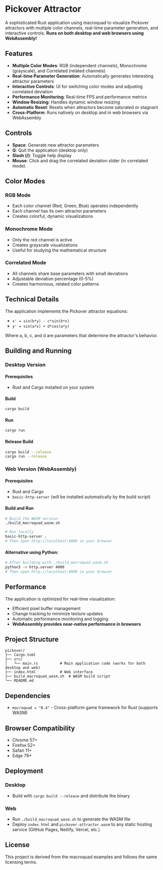 # Pickover Attractor

A sophisticated Rust application using macroquad to visualize Pickover attractors with multiple color channels, real-time parameter generation, and interactive controls. **Runs on both desktop and web browsers using WebAssembly!**

## Features

- **Multiple Color Modes**: RGB (independent channels), Monochrome (grayscale), and Correlated (related channels)
- **Real-time Parameter Generation**: Automatically generates interesting attractor parameters
- **Interactive Controls**: UI for switching color modes and adjusting correlated deviation
- **Performance Monitoring**: Real-time FPS and performance metrics
- **Window Resizing**: Handles dynamic window resizing
- **Automatic Reset**: Resets when attractors become saturated or stagnant
- **Cross-Platform**: Runs natively on desktop and in web browsers via WebAssembly

## Controls

- **Space**: Generate new attractor parameters
- **Q**: Quit the application (desktop only)
- **Slash (/)**: Toggle help display
- **Mouse**: Click and drag the correlated deviation slider (in correlated mode)

## Color Modes

### RGB Mode
- Each color channel (Red, Green, Blue) operates independently
- Each channel has its own attractor parameters
- Creates colorful, dynamic visualizations

### Monochrome Mode
- Only the red channel is active
- Creates grayscale visualizations
- Useful for studying the mathematical structure

### Correlated Mode
- All channels share base parameters with small deviations
- Adjustable deviation percentage (0-5%)
- Creates harmonious, related color patterns

## Technical Details

The application implements the Pickover attractor equations:
- `x' = sin(b*y) - c*sin(b*x)`
- `y' = sin(a*x) + d*cos(a*y)`

Where a, b, c, and d are parameters that determine the attractor's behavior.

## Building and Running

### Desktop Version

#### Prerequisites
- Rust and Cargo installed on your system

#### Build
```bash
cargo build
```

#### Run
```bash
cargo run
```

#### Release Build
```bash
cargo build --release
cargo run --release
```

### Web Version (WebAssembly)

#### Prerequisites
- Rust and Cargo
- `basic-http-server` (will be installed automatically by the build script)

#### Build and Run
```bash
# Build the WASM version
./build_macroquad_wasm.sh

# Run locally
basic-http-server .
# Then open http://localhost:4000 in your browser
```

#### Alternative using Python:
```bash
# After building with ./build_macroquad_wasm.sh
python3 -m http.server 4000
# Then open http://localhost:4000 in your browser
```

## Performance

The application is optimized for real-time visualization:
- Efficient pixel buffer management
- Change tracking to minimize texture updates
- Automatic performance monitoring and logging
- **WebAssembly provides near-native performance in browsers**

## Project Structure

```
pickover/
├── Cargo.toml
├── src/
│   └── main.rs          # Main application code (works for both desktop and web)
├── index.html           # Web interface
├── build_macroquad_wasm.sh  # WASM build script
└── README.md
```

## Dependencies

- `macroquad = "0.4"` - Cross-platform game framework for Rust (supports WASM)

## Browser Compatibility

- Chrome 57+
- Firefox 52+
- Safari 11+
- Edge 79+

## Deployment

### Desktop
- Build with `cargo build --release` and distribute the binary

### Web
- Run `./build_macroquad_wasm.sh` to generate the WASM file
- Deploy `index.html` and `pickover-attractor.wasm` to any static hosting service (GitHub Pages, Netlify, Vercel, etc.)

## License

This project is derived from the macroquad examples and follows the same licensing terms. 